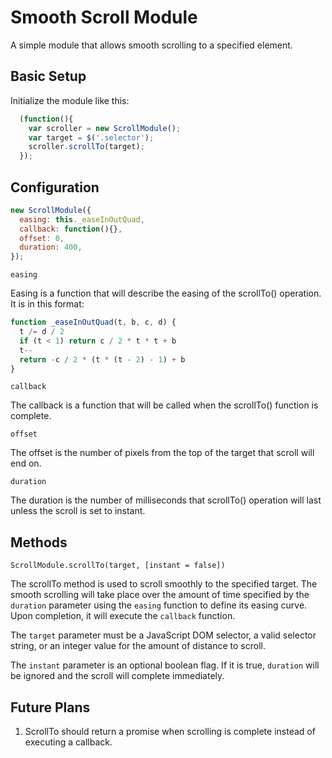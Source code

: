 # Smooth Scroll Module

A simple module that allows smooth scrolling to a specified element.

## Basic Setup

Initialize the module like this:

```javascript
  (function(){
    var scroller = new ScrollModule();
    var target = $('.selector');
    scroller.scrollTo(target);
  });
```

## Configuration
```javascript
new ScrollModule({
  easing: this._easeInOutQuad,
  callback: function(){},
  offset: 0,
  duration: 400,
});
```

`easing`

Easing is a function that will describe the easing of the scrollTo() operation. It is in this format:

```javascript
function _easeInOutQuad(t, b, c, d) {
  t /= d / 2
  if (t < 1) return c / 2 * t * t + b
  t--
  return -c / 2 * (t * (t - 2) - 1) + b
}
```

`callback`

The callback is a function that will be called when the scrollTo() function is complete.

`offset`

The offset is the number of pixels from the top of the target that scroll will end on.

`duration`

The duration is the number of milliseconds that scrollTo() operation will last unless the scroll is set to instant.

## Methods

`ScrollModule.scrollTo(target, [instant = false])`

The scrollTo method is used to scroll smoothly to the specified target. The smooth scrolling will take place over the amount of time specified by the `duration` parameter using the `easing` function to define its easing curve. Upon completion, it will execute the `callback` function.

The `target` parameter must be a JavaScript DOM selector, a valid selector string, or an integer value for the amount of distance to scroll.

The `instant` parameter is an optional boolean flag. If it is true, `duration` will be ignored and the scroll will complete immediately.

## Future Plans

1. ScrollTo should return a promise when scrolling is complete instead of executing a callback.
